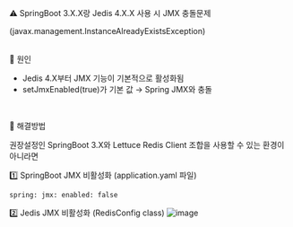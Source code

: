 ⚠️ SpringBoot 3.X.X랑 Jedis 4.X.X 사용 시 JMX 충돌문제

(javax.management.InstanceAlreadyExistsException)
<br>
<br>

📌 원인
- Jedis 4.X부터 JMX 기능이 기본적으로 활성화됨
- setJmxEnabled(true)가 기본 값 → Spring JMX와 충돌
<br>

📌 해결방법

권장설정인 SpringBoot 3.X와 Lettuce Redis Client 조합을 사용할 수 있는 환경이 아니라면
<br>

1️⃣ SpringBoot JMX 비활성화 (application.yaml 파일)
```
spring: jmx: enabled: false
```
2️⃣ Jedis JMX 비활성화 (RedisConfig class)
![image](https://github.com/user-attachments/assets/f6a6cee2-c059-4b50-904b-71bf7012669b)
